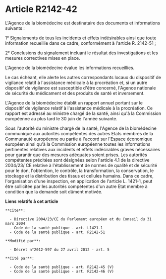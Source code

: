 # Article R2142-42

L'Agence de la biomédecine est destinataire des documents et informations suivants : 

1° Signalements de tous les incidents et effets indésirables ainsi que toute information recueillie dans ce cadre,
conformément à l'article R. 2142-51 ; 

2° Conclusions du signalement incluant le résultat des investigations et les mesures correctives mises en place. 

L'Agence de la biomédecine évalue les informations recueillies. 

Le cas échéant, elle alerte les autres correspondants locaux du dispositif de vigilance relatif à l'assistance médicale à la
procréation et, si un autre dispositif de vigilance est susceptible d'être concerné, l'Agence nationale de sécurité du
médicament et des produits de santé et inversement. 

L'Agence de la biomédecine établit un rapport annuel portant sur le dispositif de vigilance relatif à l'assistance médicale à
la procréation. Ce rapport est adressé au ministre chargé de la santé, ainsi qu'à la Commission européenne au plus tard le 30
juin de l'année suivante. 

Sous l'autorité du ministre chargé de la santé, l'Agence de la biomédecine communique aux autorités compétentes des autres
Etats membres de la Communauté européenne ou partie à l'accord sur l'Espace économique européen ainsi qu'à la Commission
européenne toutes les informations pertinentes relatives aux incidents et effets indésirables graves nécessaires pour
garantir que des mesures adéquates soient prises. Les autorités compétentes précitées sont désignées selon l'article 4.1 de
la directive 2004/23/ CE relative à l'établissement de normes de qualité et de sécurité pour le don, l'obtention, le
contrôle, la transformation, la conservation, le stockage et la distribution des tissus et cellules humains. Dans ce cadre,
l'organisation d'une inspection, en application de l'article L. 1421-1, peut être sollicitée par les autorités compétentes
d'un autre Etat membre à condition que la demande soit dûment motivée.

**Liens relatifs à cet article**

	**Cite**:

	  - Directive 2004/23/CE du Parlement européen et du Conseil du 31 mars 2004
	  - Code de la santé publique - art. L1421-1
	  - Code de la santé publique - art. R2142-51

	**Modifié par**:

	  - Décret n°2012-597 du 27 avril 2012 - art. 5

	**Cité par**:

	  - Code de la santé publique - art. R2142-45 (V)
	  - Code de la santé publique - art. R2142-46 (V)

